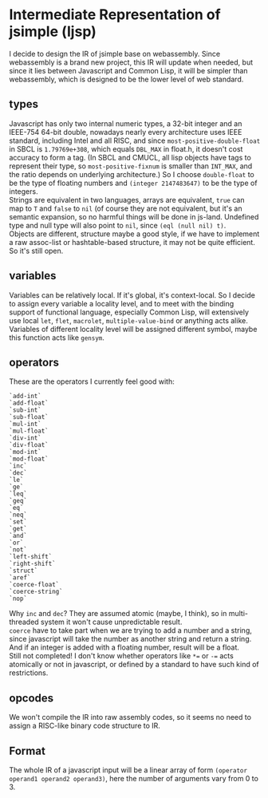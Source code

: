 # Intermediate Representation of jsimple (ljsp)
I decide to design the IR of jsimple base on webassembly. Since webassembly
is a brand new project, this IR will update when needed, but since it lies
between Javascript and Common Lisp, it will be simpler than webassembly, which
is designed to be the lower level of web standard.

## types
Javascript has only two internal numeric types, a 32-bit integer and an
IEEE-754 64-bit double, nowadays nearly every architecture uses IEEE standard,
including Intel and all RISC, and since `most-positive-double-float` in SBCL is
`1.79769e+308`, which equals `DBL_MAX` in float.h, it doesn't cost accuracy
to form a tag. (In SBCL and CMUCL, all lisp objects have tags to represent
their type, so `most-positive-fixnum` is smaller than `INT_MAX`, and the ratio
depends on underlying architecture.) So I choose `double-float` to be the type
of floating numbers and `(integer 2147483647)` to be the type of integers.  
Strings are equivalent in two languages, arrays are equivalent, `true` can
map to `T` and `false` to `nil` (of course they are not equivalent, but it's
an semantic expansion, so no harmful things will be done in js-land. Undefined
type and null type will also point to `nil`, since `(eql (null nil) t)`.  
Objects are different, structure maybe a good style, if we have to implement
a raw assoc-list or hashtable-based structure, it may not be quite efficient.
So it's still open.

## variables
Variables can be relatively local. If it's global, it's context-local. So I
decide to assign every variable a locality level, and to meet with the binding
support of functional language, especially Common Lisp, will extensively use
local `let`, `flet`, `macrolet`, `multiple-value-bind` or anything acts alike.
Variables of different locality level will be assigned different symbol,
maybe this function acts like `gensym`.

## operators
These are the operators I currently feel good with:

    `add-int`
	`add-float`
	`sub-int`
	`sub-float`
	`mul-int`
	`mul-float`
	`div-int`
	`div-float`
	`mod-int`
	`mod-float`
	`inc`
	`dec`
	`le`
	`ge`
	`leq`
	`geq`
	`eq`
	`neq`
	`set`
	`get`
	`and`
	`or`
	`not`
	`left-shift`
	`right-shift`
	`struct`
	`aref`
	`coerce-float`
	`coerce-string`
	`nop`

Why `inc` and `dec`? They are assumed atomic (maybe, I think), so in
multi-threaded system it won't cause unpredictable result.  
`coerce` have to take part when we are trying to add a number and a string,
since javascript will take the number as another string and return a string.
And if an integer is added with a floating number, result will be a float.  
Still not completed! I don't know whether operators like `*=` or `-=` acts
atomically or not in javascript, or defined by a standard to have such kind
of restrictions.

## opcodes
We won't compile the IR into raw assembly codes, so it seems no need to assign
a RISC-like binary code structure to IR.

## Format
The whole IR of a javascript input will be a linear array of form
`(operator operand1 operand2 operand3)`, here the number of arguments vary from
0 to 3.
